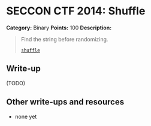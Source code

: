 # SECCON CTF 2014: Shuffle

**Category:** Binary
**Points:** 100
**Description:**

> Find the string before randomizing.
>
> [`shuffle`](shuffle)

## Write-up

(TODO)

## Other write-ups and resources

* none yet
